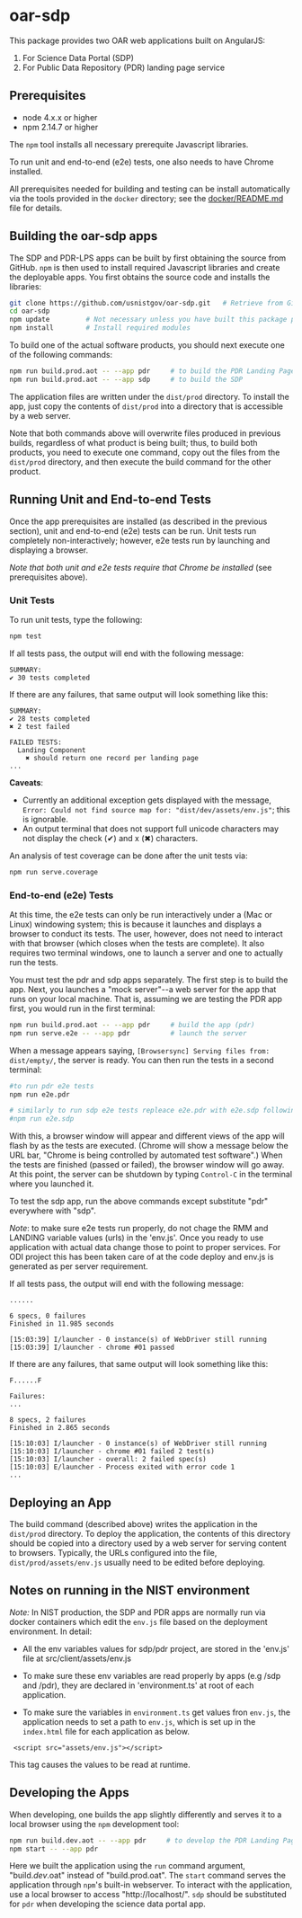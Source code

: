 # oar-sdp

This package provides two OAR web applications built on AngularJS:

1. For Science Data Portal (SDP)
2. For Public Data Repository (PDR) landing page service 

## Prerequisites

* node 4.x.x or higher
* npm 2.14.7 or higher

The `npm` tool installs all necessary prerequite Javascript
libraries.

To run unit and end-to-end (e2e) tests, one also needs to have Chrome
installed.

All prerequisites needed for building and testing can be install
automatically via the tools provided in the `docker` directory; see
the [docker/README.md](docker/README.md) file for details.  

## Building the oar-sdp apps

The SDP and PDR-LPS apps can be built by first obtaining the source
from GitHub.  `npm` is then used to install required Javascript
libraries and create the deployable apps.  You first obtains the
source code and installs the libraries:

```bash
git clone https://github.com/usnistgov/oar-sdp.git   # Retrieve from GitHub
cd oar-sdp
npm update         # Not necessary unless you have built this package previously
npm install        # Install required modules
```

To build one of the actual software products, you should next execute
one of the following commands:
```bash
npm run build.prod.aot -- --app pdr     # to build the PDR Landing Page Service
npm run build.prod.aot -- --app sdp     # to build the SDP
```

The application files are written under the `dist/prod` directory.  To
install the app, just copy the contents of `dist/prod` into a
directory that is accessible by a web server.  

Note that both commands above will overwrite files produced in
previous builds, regardless of what product is being built; thus, to
build both products, you need to execute one command, copy out the
files from the `dist/prod` directory, and then execute the build
command for the other product.  

## Running Unit and End-to-end Tests

Once the app prerequisites are installed (as described in the previous
section), unit and end-to-end (e2e) tests can be run.  Unit tests run
completely non-interactively; however, e2e tests run by launching and
displaying a browser.

_Note that both unit and e2e tests require that Chrome be installed_
(see prerequisites above).

### Unit Tests

To run unit tests, type the following:

```bash
npm test
```

If all tests pass, the output will end with the following message:
```
SUMMARY:
✔ 30 tests completed
```

If there are any failures, that same output will look something like
this:
```
SUMMARY:
✔ 28 tests completed
✖ 2 test failed

FAILED TESTS:
  Landing Component
    ✖ should return one record per landing page
...
```

__Caveats__:
* Currently an additional exception gets displayed with the message,
`Error: Could not find source map for: "dist/dev/assets/env.js"`; this
is ignorable.
* An output terminal that does not support full unicode characters may not
display the check (✔) and x (✖) characters.  

An analysis of test coverage can be done after the unit tests via:
```bash
npm run serve.coverage
```

### End-to-end (e2e) Tests

At this time, the e2e tests can only be run interactively under a (Mac
or Linux) windowing system; this is because it launches and displays a
browser to conduct its tests.  The user, however, does not need to
interact with that browser (which closes when the tests are
complete).  It also requires two terminal windows, one to launch a
server and one to actually run the tests.  

You must test the pdr and sdp apps separately.  The first step is to
build the app.  Next, you launches a "mock server"--a web server for
the app that runs on your local machine.  That is, assuming we are
testing the PDR app first, you would run in the first terminal:

```bash
npm run build.prod.aot -- --app pdr     # build the app (pdr)
npm run serve.e2e -- --app pdr          # launch the server
```

When a message appears saying, `[Browsersync] Serving files from:
dist/empty/`,  the server is ready.  You can then run the tests in a
second terminal:

```bash
#to run pdr e2e tests
npm run e2e.pdr 

# similarly to run sdp e2e tests repleace e2e.pdr with e2e.sdp following above steps for sdp
#npm run e2e.sdp
```

With this, a browser window will appear and different views of the app
will flash by as the tests are executed.  (Chrome will show a message
below the URL bar, "Chrome is being controlled by automated test
software".)  When the tests are finished (passed or failed), the
browser window will go away.  At this point, the server can be
shutdown by typing `Control-C` in the terminal where you launched it.  

To test the sdp app, run the above commands except substitute "pdr" everywhere
with "sdp".  

*Note*:  to make sure e2e tests run properly, do not chage the RMM and LANDING variable values (urls) in the 'env.js'. Once you ready to use application with actual data change those to point to proper services. For ODI project this has been taken care of at the code deploy and env.js is generated as per server requirement.

If all tests pass, the output will end with the following message:
```
......

6 specs, 0 failures
Finished in 11.985 seconds

[15:03:39] I/launcher - 0 instance(s) of WebDriver still running
[15:03:39] I/launcher - chrome #01 passed
```

If there are any failures, that same output will look something like
this:
```
F......F

Failures:
...

8 specs, 2 failures
Finished in 2.865 seconds

[15:10:03] I/launcher - 0 instance(s) of WebDriver still running
[15:10:03] I/launcher - chrome #01 failed 2 test(s)
[15:10:03] I/launcher - overall: 2 failed spec(s)
[15:10:03] E/launcher - Process exited with error code 1
...
```


## Deploying an App

The build command (described above) writes the application in the
`dist/prod` directory.  To deploy the application, the contents of
this directory should be copied into a directory used by a web server
for serving content to browsers.  Typically, the URLs configured into
the file, `dist/prod/assets/env.js` usually need to be edited before
deploying.

## Notes on running in the NIST environment

*Note:*  In NIST production, the SDP and PDR apps are normally run via
docker containers which edit the `env.js` file based on the deployment
environment.  In detail:

*  All the env variables values for sdp/pdr project, are stored in the 'env.js' file at src/client/assets/env.js

*  To make sure these env variables are read properly by apps (e.g /sdp and /pdr), they are declared in 'environment.ts' at root of each application.

*  To make sure the variables in `environment.ts` get values fron `env.js`, the application needs to set a path to `env.js`, which is set up in the `index.html` file for each application as below.
```
 <script src="assets/env.js"></script>
```
This tag causes the values to be read at runtime.

## Developing the Apps

When developing, one builds the app slightly differently and serves it
to a local browser using the `npm` development tool:

```bash
npm run build.dev.aot -- --app pdr     # to develop the PDR Landing Page Service
npm start -- --app pdr
```

Here we built the application using the `run` command argument,
"build._dev_.oat" instead of "build.prod.oat".  The `start` command
serves the application through `npm`'s built-in webserver.  To
interact with the application, use a local browser to access
"http://localhost/".  `sdp` should be substituted for `pdr` when
developing the science data portal app.

